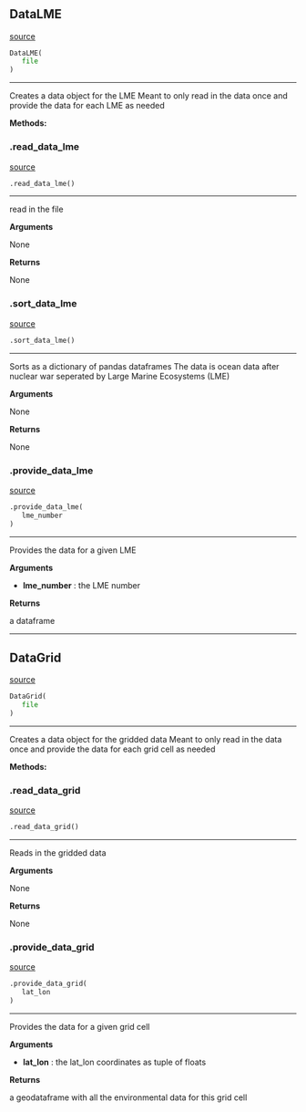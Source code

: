#


## DataLME
[source](https://github.com/allfed/Seaweed-Growth-Model/blob/master/src/processing/read_files.py/#L9)
```python 
DataLME(
   file
)
```


---
Creates a data object for the LME
Meant to only read in the data once
and provide the data for each LME as needed


**Methods:**


### .read_data_lme
[source](https://github.com/allfed/Seaweed-Growth-Model/blob/master/src/processing/read_files.py/#L25)
```python
.read_data_lme()
```

---
read in the file

**Arguments**

None

**Returns**

None

### .sort_data_lme
[source](https://github.com/allfed/Seaweed-Growth-Model/blob/master/src/processing/read_files.py/#L35)
```python
.sort_data_lme()
```

---
Sorts as a dictionary of pandas dataframes
The data is ocean data after nuclear war seperated by
Large Marine Ecosystems (LME)

**Arguments**

None

**Returns**

None

### .provide_data_lme
[source](https://github.com/allfed/Seaweed-Growth-Model/blob/master/src/processing/read_files.py/#L69)
```python
.provide_data_lme(
   lme_number
)
```

---
Provides the data for a given LME

**Arguments**

* **lme_number**  : the LME number


**Returns**

a dataframe

----


## DataGrid
[source](https://github.com/allfed/Seaweed-Growth-Model/blob/master/src/processing/read_files.py/#L80)
```python 
DataGrid(
   file
)
```


---
Creates a data object for the gridded data
Meant to only read in the data once
and provide the data for each grid cell as needed


**Methods:**


### .read_data_grid
[source](https://github.com/allfed/Seaweed-Growth-Model/blob/master/src/processing/read_files.py/#L96)
```python
.read_data_grid()
```

---
Reads in the gridded data

**Arguments**

None

**Returns**

None

### .provide_data_grid
[source](https://github.com/allfed/Seaweed-Growth-Model/blob/master/src/processing/read_files.py/#L107)
```python
.provide_data_grid(
   lat_lon
)
```

---
Provides the data for a given grid cell

**Arguments**

* **lat_lon**  : the lat_lon coordinates as tuple of floats


**Returns**

a geodataframe with all the environmental data
for this grid cell
